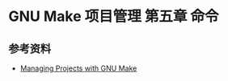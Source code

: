 # GNU Make 项目管理 第五章 命令

[annotation]: <id> (00c98c4b-1f2f-4728-a5f1-6c816eb3a04c)
[annotation]: <status> (public)
[annotation]: <create_time> (2021-04-18 19:17:46)
[annotation]: <category> (计算机技术)
[annotation]: <tags> (Make|Makefile|GNU)
[annotation]: <topic> (GNU Make项目管理)
[annotation]: <index> (5)
[annotation]: <comments> (true)
[annotation]: <url> (http://blog.ccyg.studio/article/00c98c4b-1f2f-4728-a5f1-6c816eb3a04c)

## 参考资料

- [Managing Projects with GNU Make](https://book.douban.com/subject/1850994/)